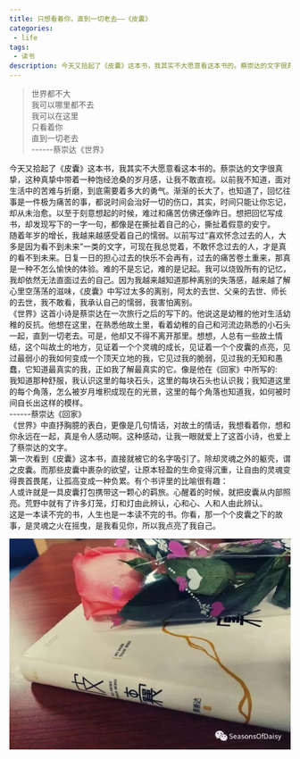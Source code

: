 ```yaml
---
title: 只想看着你，直到一切老去——《皮囊》
categories:
 - life
tags:
 - 读书
description: 今天又拾起了《皮囊》这本书，我其实不大愿意看这本书的。蔡崇达的文字很真挚，这种真挚中带着一种饱经沧桑的岁月感，让我不敢直视。
---
```


<blockquote class="blockquote-center">
世界都不大<br/>  
我可以哪里都不去<br/>  
我可以在这里<br/>  
只看着你<br/>  
直到一切老去<br/>  
------蔡崇达《世界》  
</blockquote>


今天又拾起了《皮囊》这本书，我其实不大愿意看这本书的。蔡崇达的文字很真挚，这种真挚中带着一种饱经沧桑的岁月感，让我不敢直视。以前我不知道，面对生活中的苦难与折磨，到底需要着多大的勇气。渐渐的长大了，也知道了，回忆往事是一件极为痛苦的事，都说时间会治好一切的伤口，其实，时间只能让你忘记，却从未治愈。以至于刻意想起的时候，难过和痛苦仿佛还像昨日。想把回忆写成书，却发现写下的一字一句，都像是在撕扯着自己的心，撕扯着假意的安宁。  
         随着年岁的增长，我越来越感受着自己的懦弱。以前写过“喜欢怀念过去的人，大多是因为看不到未来”一类的文字，可现在我总觉着，不敢怀念过去的人，才是真的看不到未来。日复一日的担心过去的快乐不会再有，过去的痛苦卷土重来，那真是一种不怎么愉快的体验。难的不是忘记，难的是记起。我可以烧毁所有的记忆，我却依然无法直面过去的自己。因为我越来越知道那种离别的失落感，越来越了解心里空荡荡的滋味，《皮囊》中写过太多的离别，阿太的去世、父亲的去世、师长的去世，我不敢看，我承认自己的懦弱，我害怕离别。  
     《世界》这首小诗是蔡崇达在一次旅行之后的写下的。他说这是幼稚的他对生活幼稚的反抗。他想在这里，在熟悉他故土里，看着幼稚的自己和河流边熟悉的小石头一起，直到一切老去。可是，他却又不得不离开那里。想想，人总有一些故土情结，这个叫故土的地方，见证着一个个灵魂的成长，见证着一个个皮囊的点亮，见过最弱小的我如何变成一个顶天立地的我，它见过我的脆弱，见过我的无知和愚蠢，它知道最真实的我，正如我了解最真实的它。像是他在《回家》中所写的:  
我知道那种舒服，我认识这里的每块石头，这里的每块石头也认识我；我知道这里的每个角落，怎么被岁月堆积成现在的光景，这里的每个角落也知道我，如何被时间自长出这样的模样。  
 ------蔡崇达《回家》  
《世界》中直抒胸臆的表白，更像是几句情话，对故土的情话，我想看着你，想和你永远在一起，真是令人感动啊。这种感动，让我一眼就爱上了这首小诗，也爱上了蔡崇达的文字。  
第一次看到《皮囊》这本书，直接就被它的名字吸引了。除却灵魂之外的躯壳，谓之皮囊。而那些皮囊中裹杂的欲望，让原本轻盈的生命变得沉重，让自由的灵魂变得畏首畏尾，让孤高变成一种负累。有个书评里的比喻很有趣：  
人或许就是一具皮囊打包携带这一颗心的羁旅。心醒着的时候，就把皮囊从内部照亮。荒野中就有了许多灯笼，灯和灯由此辨认，心和心、人和人由此辨认。  
这是一本读不完的书，人生也是一本读不完的书。你看，那一个个皮囊之下的故事，是灵魂之火在摇曳，是我看见你，所以我点亮了我自己。  

![alt text](/assets/images/life/pinang.jpg )
